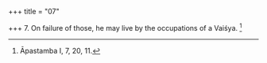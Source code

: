 +++
title = "07"

+++
7. On failure of those, he may live by the occupations of a Vaiśya. [^7] 


[^7]:  Āpastamba I, 7, 20, 11.
